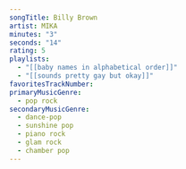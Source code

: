 ```yaml
---
songTitle: Billy Brown
artist: MIKA
minutes: "3"
seconds: "14"
rating: 5
playlists:
  - "[[baby names in alphabetical order]]"
  - "[[sounds pretty gay but okay]]"
favoritesTrackNumber:
primaryMusicGenre:
  - pop rock
secondaryMusicGenre:
  - dance-pop
  - sunshine pop
  - piano rock
  - glam rock
  - chamber pop
---
```

